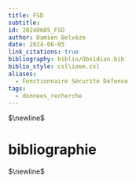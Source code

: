```yaml
---
title: FSD
subtitle: 
id: 20240605_FSD
author: Damien Belvèze
date: 2024-06-05
link_citations: true
bibliography: biblio/Obsidian.bib
biblio_style: csl\ieee.csl
aliases:
  - Fonctionnaire Sécurité Défense
tags:
  - donnees_recherche
---
```




$\newline$
# bibliographie
$\newline$






